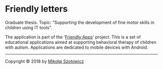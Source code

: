 # Friendly letters
Graduate thesis. Topic: "Supporting the development of fine motor skills in children using IT tools".

The application is part of the '[Friendly Apps](http://autyzm.eti.pg.gda.pl)' project. This is a set of educational applications aimed at supporting behavioral therapy of children with autism. Applications are dedicated to mobile devices with Android.

---
Copyright © 2018 by [Mikołaj Szotowicz](https://github.com/szotowicz)
